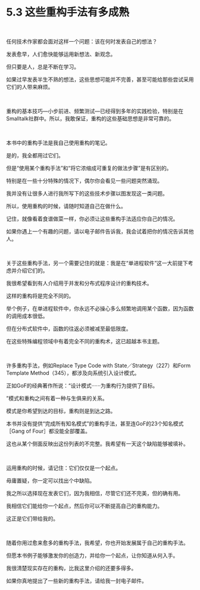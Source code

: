 # 5.3 这些重构手法有多成熟

<br>

任何技术作家都会面对这样一个问题：该在何时发表自己的想法？

发表愈早，人们愈快能够运用新想法、新观念。

但只要是人，总是不断在学习。

如果过早发表半生不熟的想法，这些思想可能并不完善，甚至可能给那些尝试采用它们的人带来麻烦。

<br>

重构的基本技巧—小步前进、频繁测试—已经得到多年的实践检验，特别是在Smalltalk社群中。所以，我敢保证，重构的这些基础思想是非常可靠的。

<br>

本书中的重构手法是我自己使用重构的笔记。

是的，我全都用过它们。

但是“使用某个重构手法”和“将它浓缩成可重复的做法步骤”是有区别的。

特别是在一些十分特殊的情况下，偶尔你会看见一些问题突然涌现。

我并没有让很多人进行我所写下的这些技术步骤以图发现这一类问题。

所以，使用重构的时候，请随时知道自己在做什么。

记住，就像看着食谱做菜一样，你必须让这些重构手法适应你自己的情况。

如果你遇上一个有趣的问题，请以电子邮件告诉我，我会试着把你的情况告诉其他人。

<br>

关于这些重构手法，另一个需要记住的就是：我是在“单进程软件”这一大前提下考虑并介绍它们的。

我很希望看到有人介绍用于并发和分布式程序设计的重构技术。

这样的重构将是完全不同的。

举个例子，在单进程软件中，你永远不必操心多么频繁地调用某个函数，因为函数的调用成本很低。

但在分布式软件中，函数的往返必须被减至最低限度。

在这些特殊编程领域中有着完全不同的重构术，这已超越本书主题。

<br>

许多重构手法，例如Replace Type Code with State／Strategy（227）和Form Template Method（345），都涉及向系统引入设计模式。

正如GoF的经典著作所说：“设计模式······为重构行为提供了目标。

”模式和重构之间有着一种与生俱来的关系。

模式是你希望到达的目标，重构则是到达之路。

本书并没有提供“完成所有知名模式”的重构手法，甚至连GoF的23个知名模式［Gang of Four］都没能全部覆盖。

这也从某个侧面反映出这份列表的不完整。我希望有一天这个缺陷能够被填补。

<br>

运用重构的时候，请记住：它们仅仅是一个起点。

毋庸置疑，你一定可以找出个中缺陷。

我之所以选择现在发表它们，因为我相信，尽管它们还不完美，但的确有用。

我相信它们能给你一个起点，然后你可以不断提高自己的重构能力。

这正是它们带给我的。

<br>

随着你用过愈来愈多的重构手法，我希望，你也开始发展属于自己的重构手法。

但愿本书例子能够激发你的创造力，并给你一个起点，让你知道从何入手。

我很清楚现实存在的重构，比我这里介绍的还要多得多。

如果你真地提出了一些新的重构手法，请给我一封电子邮件。

<br>

